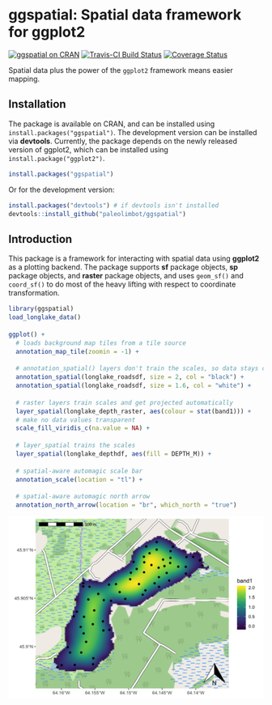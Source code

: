 ggspatial: Spatial data framework for ggplot2
================

[![ggspatial on CRAN](https://cranlogs.r-pkg.org/badges/ggspatial)](https://cran.r-project.org/package=ggspatial) [![Travis-CI Build Status](https://travis-ci.org/paleolimbot/ggspatial.svg?branch=master)](https://travis-ci.org/paleolimbot/ggspatial) [![Coverage Status](https://img.shields.io/codecov/c/github/paleolimbot/ggspatial/master.svg)](https://codecov.io/github/paleolimbot/ggspatial?branch=master)

Spatial data plus the power of the `ggplot2` framework means easier mapping.

Installation
------------

The package is available on CRAN, and can be installed using `install.packages("ggspatial")`. The development version can be installed via **devtools**. Currently, the package depends on the newly released version of ggplot2, which can be installed using `install.package("ggplot2")`.

``` r
install.packages("ggspatial")
```

Or for the development version:

``` r
install.packages("devtools") # if devtools isn't installed
devtools::install_github("paleolimbot/ggspatial")
```

Introduction
------------

This package is a framework for interacting with spatial data using **ggplot2** as a plotting backend. The package supports **sf** package objects, **sp** package objects, and **raster** package objects, and uses `geom_sf()` and `coord_sf()` to do most of the heavy lifting with respect to coordinate transformation.

``` r
library(ggspatial)
load_longlake_data()

ggplot() +
  # loads background map tiles from a tile source
  annotation_map_tile(zoomin = -1) +
  
  # annotation_spatial() layers don't train the scales, so data stays central
  annotation_spatial(longlake_roadsdf, size = 2, col = "black") +
  annotation_spatial(longlake_roadsdf, size = 1.6, col = "white") +

  # raster layers train scales and get projected automatically
  layer_spatial(longlake_depth_raster, aes(colour = stat(band1))) +
  # make no data values transparent
  scale_fill_viridis_c(na.value = NA) +
  
  # layer_spatial trains the scales
  layer_spatial(longlake_depthdf, aes(fill = DEPTH_M)) +
  
  # spatial-aware automagic scale bar
  annotation_scale(location = "tl") +

  # spatial-aware automagic north arrow
  annotation_north_arrow(location = "br", which_north = "true")
```

![](README_files/figure-markdown_github/fig-layer-spatial-sf-1.png)
